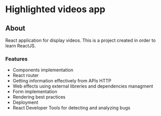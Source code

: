 # Highlighted videos app

## About

React application for display videos. 
This is a project created in order to learn ReactJS. 

### Features

- Components implementation
- React router
- Getting information effectively from APIs HTTP
- Web effects using external libreries and dependencies managment
- Form implementation
- Rendering best practices
- Deployment
- React Developer Tools for detecting and analyzing bugs

